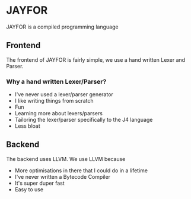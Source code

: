 # JAYFOR
JAYFOR is a compiled programming language

## Frontend
The frontend of JAYFOR is fairly simple, we use a hand written Lexer and Parser. 

### Why a hand written Lexer/Parser?
* I've never used a lexer/parser generator 
* I like writing things from scratch
* Fun
* Learning more about lexers/parsers
* Tailoring the lexer/parser specifically to the J4 language
* Less bloat

## Backend
The backend uses LLVM. We use LLVM because
* More optimisations in there that I could do in a lifetime
* I've never written a Bytecode Compiler
* It's super duper fast
* Easy to use
